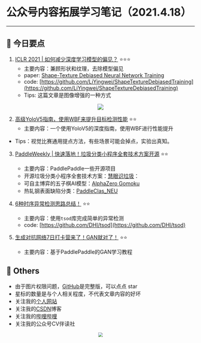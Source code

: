 # 公众号内容拓展学习笔记（2021.4.18）

------



## :paperclip:  今日要点

1. [ICLR 2021 | 如何减少深度学习模型的偏见？](https://mp.weixin.qq.com/s/ix0_ePOKfGlSozu9GMT64A)         :star::star::star:
   - 主要内容：兼顾形状和纹理，去除模型偏见
   - paper: [Shape-Texture Debiased Neural Network Training](https://arxiv.org/abs/2010.05981)
   - code: [https://github.com/LiYingwei/ShapeTextureDebiasedTraining](https://github.com/LiYingwei/ShapeTextureDebiasedTraining)
   - Tips: 这篇文章是图像增强的一种方式
   

<div align=center><img src="https://mmbiz.qpic.cn/mmbiz_jpg/yNnalkXE7oWhc0k6INZHnmddbsUCPQPG89EOIaUmCibbwgjXw1IiaIpXKmqEMYAKibfVictnbHw0uZFBibF8niaUYN1A/640?wx_fmt=jpeg&tp=webp&wxfrom=5&wx_lazy=1&wx_co=1" style='zoom:100%'>
</div>


2. [高级YoloV5指南，使用WBF来提升目标检测性能](https://mp.weixin.qq.com/s/OFHYnSq4tiaqeJGkVp210g)       :star::star:
   - 主要内容：一个使用YoloV5的深度指南，使用WBF进行性能提升
- Tips：视觉比赛通用提点方法，有些场景可能会掉点，实验出真知。
   
3. [PaddleWeekly | 快速落地！垃圾分类小程序全套技术方案开源](https://mp.weixin.qq.com/s/3t77lWWJXMCFwCWsRAluoA)       :star::star:
   - 主要内容：PaddlePaddle一些开源项目
   - 开源垃圾分类小程序全套技术方案：[慧眼识垃圾](https://github.com/thomas-yanxin/the-eye-knows-the-garbage)：
   - 可自主博弈的五子棋AI模型：[AlphaZero Gomoku](https://github.com/EastSmith/AlphaZero_Gomoku_PaddlePaddle)
   - 热轧钢表面缺陷分类：[PaddleClas_NEU](https://github.com/lxk767363331/PaddleClas_NEU)


4. [6种时序异常检测思路总结！](https://mp.weixin.qq.com/s/vcd_SfZp17l_xz6aOLPc7Q)       :star::star:
   - 主要内容：使用`tsod`库完成简单的异常检测
   - code: [https://github.com/DHI/tsod](https://github.com/DHI/tsod)
5. [生成对抗网络7日打卡营来了！GAN就对了！](https://mp.weixin.qq.com/s/D-O8ThhJjeMT4tANFOJcVQ)       :star::star:
   - 主要内容：基于PaddlePaddle的GAN学习教程


## :paperclip:  Others

- 由于图片权限问题，[GitHub](https://github.com/xiaoxuebajie/dairly_learning)是完整版，可以点点 star
- 星标的数量是与个人相关程度，不代表文章内容的好坏
- 关注我的[个人网站](http://www.cvbds.cn/)
- 关注我的[CSDN](https://mp.csdn.net/console/article)博客
- 关注我的[哔哩哔哩](https://space.bilibili.com/424394389?spm_id_from=333.788.b_765f7570696e666f.1)
- 关注我的公众号CV伴读社

<div align=center><img src="https://img-blog.csdnimg.cn/202005031406335.jpg" style='zoom:80%'>
</div>